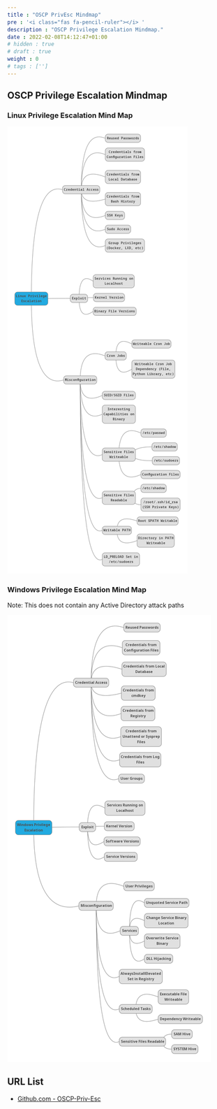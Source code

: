 ```yaml
---
title : "OSCP PrivEsc Mindmap"
pre : '<i class="fas fa-pencil-ruler"></i> '
description : "OSCP Privilege Escalation Mindmap."
date : 2022-02-08T14:12:47+01:00
# hidden : true
# draft : true
weight : 0
# tags : ['']
---
```


## OSCP Privilege Escalation Mindmap

### Linux Privilege Escalation Mind Map

![Example](images/linux.png)

### Windows Privilege Escalation Mind Map

Note: This does not contain any Active Directory attack paths

![Example](images/windows.png)

## URL List

* [Github.com - OSCP-Priv-Esc](https://github.com/C0nd4/OSCP-Priv-Esc)
